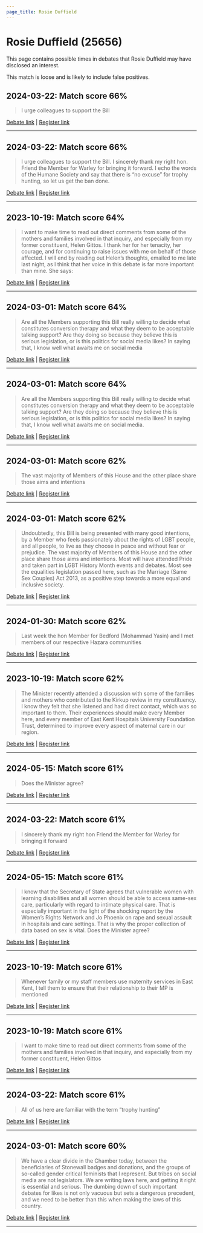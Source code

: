 ```yaml
---
page_title: Rosie Duffield
---
```


# Rosie Duffield  (25656)

This page contains possible times in debates that Rosie Duffield may have disclosed an interest.

This match is loose and is likely to include false positives. 



## 2024-03-22: Match score 66%

>I urge colleagues to support the Bill

[Debate link](https://www.theyworkforyou.com/debates/?id=2024-03-22a.1168.4) | [Register link](https://www.theyworkforyou.com/mp/25656/register)


---



## 2024-03-22: Match score 66%

>I urge colleagues to support the Bill. I sincerely thank my right hon. Friend the Member for Warley for bringing it forward. I echo the words of the Humane Society and say that there is “no excuse” for trophy hunting, so let us get the ban done.

[Debate link](https://www.theyworkforyou.com/debates/?id=2024-03-22a.1168.4) | [Register link](https://www.theyworkforyou.com/mp/25656/register)


---



## 2023-10-19: Match score 64%

>I want to make time to read out direct comments from some of the mothers and families involved in that inquiry, and especially from my former constituent, Helen Gittos. I thank her for her tenacity, her courage, and for continuing to raise issues with me on behalf of those affected. I will end by reading out Helen’s thoughts, emailed to me late last night, as I think that her voice in this debate is far more important than mine. She says:

[Debate link](https://www.theyworkforyou.com/debates/?id=2023-10-19b.431.1) | [Register link](https://www.theyworkforyou.com/mp/25656/register)


---



## 2024-03-01: Match score 64%

>Are all the Members supporting this Bill really willing to decide what constitutes conversion therapy and what they deem to be acceptable talking support? Are they doing so because they believe this is serious legislation, or is this politics for social media likes? In saying that, I know well what awaits me on social media

[Debate link](https://www.theyworkforyou.com/debates/?id=2024-03-01a.566.1) | [Register link](https://www.theyworkforyou.com/mp/25656/register)


---



## 2024-03-01: Match score 64%

>Are all the Members supporting this Bill really willing to decide what constitutes conversion therapy and what they deem to be acceptable talking support? Are they doing so because they believe this is serious legislation, or is this politics for social media likes? In saying that, I know well what awaits me on social media.

[Debate link](https://www.theyworkforyou.com/debates/?id=2024-03-01a.566.1) | [Register link](https://www.theyworkforyou.com/mp/25656/register)


---



## 2024-03-01: Match score 62%

>The vast majority of Members of this House and the other place share those aims and intentions

[Debate link](https://www.theyworkforyou.com/debates/?id=2024-03-01a.565.0) | [Register link](https://www.theyworkforyou.com/mp/25656/register)


---



## 2024-03-01: Match score 62%

>Undoubtedly, this Bill is being presented with many good intentions, by a Member who feels passionately about the rights of LGBT people, and all people, to live as they choose in peace and without fear or prejudice. The vast majority of Members of this House and the other place share those aims and intentions. Most will have attended Pride and taken part in LGBT History Month events and debates. Most see the equalities legislation passed here, such as the Marriage (Same Sex Couples) Act 2013, as a positive step towards a more equal and inclusive society.

[Debate link](https://www.theyworkforyou.com/debates/?id=2024-03-01a.565.0) | [Register link](https://www.theyworkforyou.com/mp/25656/register)


---



## 2024-01-30: Match score 62%

>Last week the hon Member for Bedford (Mohammad Yasin) and I met members of our respective Hazara communities

[Debate link](https://www.theyworkforyou.com/debates/?id=2024-01-30c.714.6) | [Register link](https://www.theyworkforyou.com/mp/25656/register)


---



## 2023-10-19: Match score 62%

>The Minister recently attended a discussion with some of the families and mothers who contributed to the Kirkup review in my constituency. I know they felt that she listened and had direct contact, which was so important to them. Their experiences should make every Member here, and every member of East Kent Hospitals University Foundation Trust, determined to improve every aspect of maternal care in our region.

[Debate link](https://www.theyworkforyou.com/debates/?id=2023-10-19b.431.1) | [Register link](https://www.theyworkforyou.com/mp/25656/register)


---



## 2024-05-15: Match score 61%

>Does the Minister agree?

[Debate link](https://www.theyworkforyou.com/debates/?id=2024-05-15c.244.8) | [Register link](https://www.theyworkforyou.com/mp/25656/register)


---



## 2024-03-22: Match score 61%

>I sincerely thank my right hon Friend the Member for Warley for bringing it forward

[Debate link](https://www.theyworkforyou.com/debates/?id=2024-03-22a.1168.4) | [Register link](https://www.theyworkforyou.com/mp/25656/register)


---



## 2024-05-15: Match score 61%

>I know that the Secretary of State agrees that vulnerable women with learning disabilities and all women should be able to access same-sex care,  particularly with regard to intimate physical care. That is especially important in the light of the shocking report by the Women’s Rights Network and Jo Phoenix on rape and sexual assault in hospitals and care settings. That is why the proper collection of data based on sex is vital. Does the Minister agree?

[Debate link](https://www.theyworkforyou.com/debates/?id=2024-05-15c.244.8) | [Register link](https://www.theyworkforyou.com/mp/25656/register)


---



## 2023-10-19: Match score 61%

>Whenever family or my staff members use maternity services in East Kent, I tell them to ensure that their relationship to their MP is mentioned

[Debate link](https://www.theyworkforyou.com/debates/?id=2023-10-19b.431.1) | [Register link](https://www.theyworkforyou.com/mp/25656/register)


---



## 2023-10-19: Match score 61%

>I want to make time to read out direct comments from some of the mothers and families involved in that inquiry, and especially from my former constituent, Helen Gittos

[Debate link](https://www.theyworkforyou.com/debates/?id=2023-10-19b.431.1) | [Register link](https://www.theyworkforyou.com/mp/25656/register)


---



## 2024-03-22: Match score 61%

>All of us here are familiar with the term “trophy hunting”

[Debate link](https://www.theyworkforyou.com/debates/?id=2024-03-22a.1168.4) | [Register link](https://www.theyworkforyou.com/mp/25656/register)


---



## 2024-03-01: Match score 60%

>We have a clear divide in the Chamber today, between the beneficiaries of Stonewall badges and donations, and the groups of so-called gender critical feminists that I represent. But tribes on social media are not legislators. We are writing laws here, and getting it right is essential and serious. The dumbing down of such important debates for likes is not only vacuous but sets a dangerous precedent, and we need to be better than this when making the laws of this country.

[Debate link](https://www.theyworkforyou.com/debates/?id=2024-03-01a.566.1) | [Register link](https://www.theyworkforyou.com/mp/25656/register)


---

